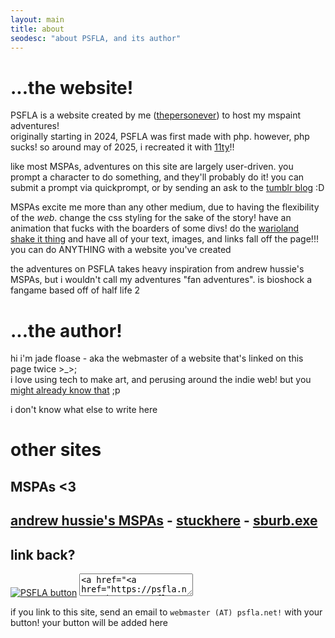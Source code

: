 ```yaml
--- 
layout: main
title: about
seodesc: "about PSFLA, and its author"
---
```


<h1>...the website!</h1>

PSFLA is a website created by me (<a href=https://thepersonever.net/ target=_blank>thepersonever</a>) to host my mspaint adventures! \
originally starting in 2024, PSFLA was first made with php. however, php sucks! so around may of 2025, i recreated it with <a href=https://www.11ty.dev/ target=_blank>11ty</a>!!

like most MSPAs, adventures on this site are largely user-driven. you prompt a character to do something, and they'll probably do it! you can submit a prompt via quickprompt, or by sending an ask to the <a href=https://www.tumblr.com/psfla target=_blank>tumblr blog</a> :D 

MSPAs excite me more than any other medium, due to having the flexibility of the *web*. change the css styling for the sake of the story! have an animation that fucks with the boarders of some divs! do the <a href="https://www.youtube.com/watch?v=BhOEs43FN-s" target=_blank>warioland shake it thing</a> and have all of your text, images, and links fall off the page!!! you can do ANYTHING with a website you've created

the adventures on PSFLA takes heavy inspiration from andrew hussie's MSPAs, but i wouldn't call my adventures "fan adventures".  is bioshock a fangame based off of half life 2

<h1>...the author!</h1>

hi i'm jade floase - aka the webmaster of a website that's linked on this page twice >_>; \
i love using tech to make art, and perusing around the indie web! but you <a href=https://thepersonever.net/abtme target=_blank>might already know that</a> ;p

i don't know what else to write here

<h1>other sites</h1>

<h2>MSPAs &lt;3<h2>
<a href="https://github.com/homestuck/unofficial-homestuck-collection" target=_blank>andrew hussie's MSPAs</a> - <a href="https://mspfa.com/?s=59512" target=_blank>stuckhere</a> - <a href="https://mspfa.com/?s=49229" target=_blank>sburb.exe</a>

<h2>link back?</h2>

<a href="https://psfla.net/" target="_blank"><img src="/resc/img/psflabutton.png" alt="PSFLA button"></a> <textarea>&lt;a href="https://psfla.net/" target="_blank"&gt;&lt;img src="https://psfla.net/resc/img/psflabutton.png" alt="PSFLA button"&gt;&lt;/a&gt;</textarea>

if you link to this site, send an email to `webmaster (AT) psfla.net!` with your button! your button will be added here